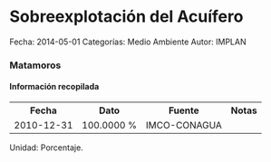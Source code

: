 Sobreexplotación del Acuífero
=====

Fecha: 2014-05-01
Categorías: Medio Ambiente
Autor: IMPLAN

### Matamoros

#### Información recopilada

<table class="table table-hover table-bordered">
  <tr><th>Fecha</th><th>Dato</th><th>Fuente</th><th>Notas</th></tr>
  <tr><td>2010-12-31</td><td>100.0000 %</td><td>IMCO-CONAGUA</td><td></td></tr>
</table>

Unidad: Porcentaje.
